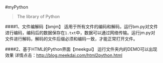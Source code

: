 #myPython
> The library of Python

####1、文件编解码【bmjm】
适用于所有文件的编码和解码，运行bm.py对文件进行编码，编码后的数据保存在`1.txt`中，数据可以通过网络传输。运行jm.py对文件进行解码，解码的文件后缀必须和编码一致，才能正常打开文件。

####2、基于HTML的Python界面【meekgui】
运行文件夹内的DEMO可以出现效果
详情点击：http://blog.meekdai.com/html2python.html
